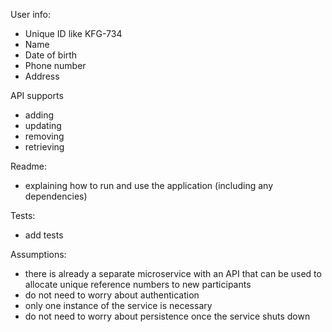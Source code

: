 User info:

- Unique ID like KFG-734
- Name
- Date of birth
- Phone number
- Address

API supports

- adding
- updating
- removing
- retrieving

Readme:

- explaining how to run and use the application (including any dependencies)

Tests:

- add tests

Assumptions:

- there is already a separate microservice with an API that can be used to allocate unique reference numbers to new participants
- do not need to worry about authentication
- only one instance of the service is necessary
- do not need to worry about persistence once the service shuts down
